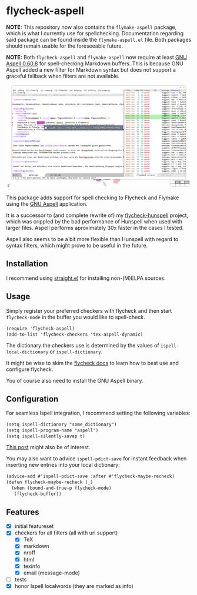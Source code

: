 # flycheck-aspell

**NOTE:** This repository now also contains the `flymake-aspell` package, which is what I currently use for spellchecking.
Documentation regarding said package can be found inside the `flymake-aspell.el` file.
Both packages should remain usable for the foreseeable future.

**NOTE:** Both `flycheck-aspell` and `flymake-aspell` now require at least [GNU Aspell 0.60.8](http://aspell.net/man-html/ChangeLog.html) for spell-checking Markdown buffers.
This is because GNU Aspell added a new filter for Markdown syntax but does not support a graceful fallback when filters are not available.

![flycheck-aspell in action](screenshot.png)

This package adds support for spell checking to Flycheck and Flymake using the [GNU Aspell](http://aspell.net) application.

It is a successor to (and complete rewrite of) my [flycheck-hunspell](https://github.com/leotaku/flycheck-hunspell) project, which was crippled by the bad performance of Hunspell when used with larger files. Aspell performs aproximately 30x faster in the cases I tested.

Aspell also seems to be a bit more flexible than Hunspell with regard to syntax filters, which might prove to be useful in the future.

## Installation

I recommend using [straight.el](https://github.com/raxod502/straight.el) for installing non-(M)ELPA sources.

## Usage

Simply register your preferred checkers with flycheck and then start `flycheck-mode` in the buffer you would like to spell-check.

```emacs-lisp
(require 'flycheck-aspell)
(add-to-list 'flycheck-checkers 'tex-aspell-dynamic)
```

The dictionary the checkers use is determined by the values of `ispell-local-dictionary` or `ispell-dictionary`.

It might be wise to skim the [flycheck docs](https://www.flycheck.org/en/latest/) to learn how to best use and configure flycheck.

You of course also need to install the GNU Aspell binary.

## Configuration

For seamless Ispell integration, I recommend setting the following variables:

```emacs-lisp
(setq ispell-dictionary "some_dictionary")
(setq ispell-program-name "aspell")
(setq ispell-silently-savep t)
```

[This post](https://blog.binchen.org/posts/what-s-the-best-spell-check-set-up-in-emacs.html) might also be of interest.

You may also want to advice `ispell-pdict-save` for instant feedback when inserting new entries into your local dictionary:

```emacs-lisp
(advice-add #'ispell-pdict-save :after #'flycheck-maybe-recheck)
(defun flycheck-maybe-recheck (_)
  (when (bound-and-true-p flycheck-mode)
   (flycheck-buffer))
```

## Features

- [X] initial featureset
- [X] checkers for all filters (all with url support)
  - [X] TeX
  - [X] markdown
  - [X] nroff
  - [X] html
  - [X] texinfo
  - [X] email (message-mode)
- [ ] tests
- [X] honor Ispell localwords (they are marked as info)
